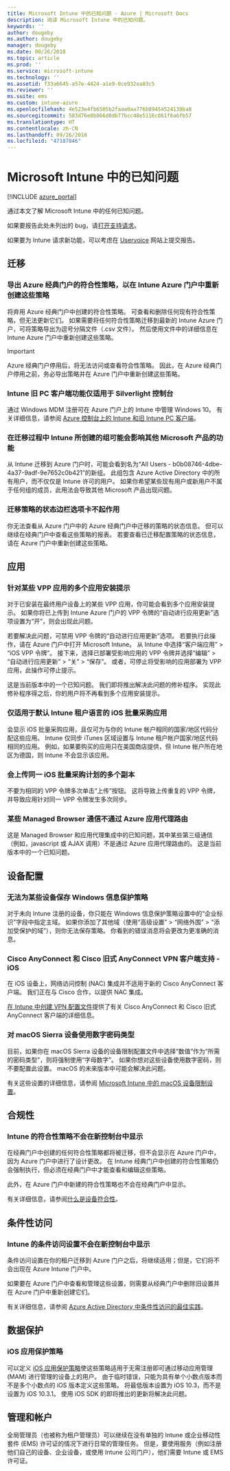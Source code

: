 ```yaml
---
title: Microsoft Intune 中的已知问题 - Azure | Microsoft Docs
description: 阅读 Microsoft Intune 中的已知问题。
keywords: ''
author: dougeby
ms.author: dougeby
manager: dougeby
ms.date: 08/26/2018
ms.topic: article
ms.prod: ''
ms.service: microsoft-intune
ms.technology: ''
ms.assetid: f33a6645-a57e-4424-a1e9-0ce932ea83c5
ms.reviewer: ''
ms.suite: ems
ms.custom: intune-azure
ms.openlocfilehash: 4e523e4fb6505b2faaa0aa776b89454524130ba8
ms.sourcegitcommit: 503d76e0b066d0db77bcc48e5116c861f6a6fb57
ms.translationtype: HT
ms.contentlocale: zh-CN
ms.lasthandoff: 09/26/2018
ms.locfileid: "47187846"
---
```

# <a name="known-issues-in-microsoft-intune"></a>Microsoft Intune 中的已知问题


[!INCLUDE [azure_portal](./includes/azure_portal.md)]

通过本文了解 Microsoft Intune 中的任何已知问题。

如果要报告此处未列出的 bug，请[打开支持请求](get-support.md)。

如果要为 Intune 请求新功能，可以考虑在 [Uservoice](https://microsoftintune.uservoice.com/forums/291681-ideas/category/189016-azure-admin-console) 网站上提交报告。

## <a name="migration"></a>迁移

### <a name="export-azure-classic-portal-compliance-policies-to-recreate-these-policies-in-the-intune-azure-portal"></a>导出 Azure 经典门户的符合性策略，以在 Intune Azure 门户中重新创建这些策略

将弃用 Azure 经典门户中创建的符合性策略。 可查看和删除任何现有符合性策略，但无法更新它们。 如果需要将任何符合性策略迁移到最新的 Intune Azure 门户，可将策略导出为逗号分隔文件（.csv 文件）。 然后使用文件中的详细信息在 Intune Azure 门户中重新创建这些策略。

> [!IMPORTANT]
> Azure 经典门户停用后，将无法访问或查看符合性策略。 因此，在 Azure 经典门户停用之前，务必导出策略并在 Azure 门户中重新创建这些策略。

### <a name="intune-legacy-pc-client-features-are-only-available-in-the-silverlight-console"></a>Intune 旧 PC 客户端功能仅适用于 Silverlight 控制台

通过 Windows MDM 注册可在 Azure 门户上的 Intune 中管理 Windows 10。 有关详细信息，请参阅 [Azure 控制台上的 Intune 和旧 Intune PC 客户端](https://docs.microsoft.com/intune-classic/deploy-use/intune-on-azure)。

### <a name="groups-created-by-intune-during-migration-might-affect-functionality-of-other-microsoft-products"></a>在迁移过程中 Intune 所创建的组可能会影响其他 Microsoft 产品的功能

从 Intune 迁移到 Azure 门户时，可能会看到名为“All Users - b0b08746-4dbe-4a37-9adf-9e7652c0b421”的新组。 此组包含 Azure Active Directory 中的所有用户，而不仅仅是 Intune 许可的用户。 如果你希望某些现有用户或新用户不属于任何组的成员，此用法会导致其他 Microsoft 产品出现问题。

### <a name="status-blades-for-migrated-policies-do-not-work"></a>迁移策略的状态边栏选项卡不起作用

你无法查看从 Azure 门户中的 Azure 经典门户中迁移的策略的状态信息。 但可以继续在经典门户中查看这些策略的报表。 若要查看已迁移配置策略的状态信息，请在 Azure 门户中重新创建这些策略。

## <a name="apps"></a>应用


### <a name="multiple-app-install-prompts-for-certain-vpp-apps"></a>针对某些 VPP 应用的多个应用安装提示
对于已安装在最终用户设备上的某些 VPP 应用，你可能会看到多个应用安装提示。 如果你将已上传到 Intune Azure 门户的 VPP 令牌的“自动进行应用更新”选项设置为“开”，则会出现此问题。    

若要解决此问题，可禁用 VPP 令牌的“自动进行应用更新”选项。 若要执行此操作，请在 Azure 门户中打开 Microsoft Intune。 从 Intune 中选择“客户端应用” > “iOS VPP 令牌”。 接下来，选择已部署受影响应用的 VPP 令牌并选择“编辑” > “自动进行应用更新” > “关” > “保存”。 或者，可停止将受影响的应用部署为 VPP 应用，此操作可停止提示。    

这是当前版本中的一个已知问题。 我们即将推出解决此问题的修补程序。 实现此修补程序得之后，你的用户将不再看到多个应用安装提示。

### <a name="ios-volume-purchased-apps-only-available-in-default-intune-tenant-language"></a>仅适用于默认 Intune 租户语言的 iOS 批量采购应用
会显示 iOS 批量采购应用，且仅可为与你的 Intune 帐户相同的国家/地区代码分配这些应用。 Intune 仅同步 iTunes 区域设置与 Intune 租户帐户国家/地区代码相同的应用。 例如，如果要购买的应用只在美国商店提供，但 Intune 帐户所在地区为德国，则 Intune 不会显示该应用。

### <a name="multiple-copies-of-the-same-ios-volume-purchase-program-are-uploaded"></a>会上传同一 iOS 批量采购计划的多个副本
不要为相同的 VPP 令牌多次单击“上传”按钮。 这将导致上传重复的 VPP 令牌，并导致应用针对同一 VPP 令牌发生多次同步。

### <a name="some-managed-browser-traffic-not-routed-through-azure-app-proxy----2463492---"></a>某些 Managed Browser 通信不通过 Azure 应用代理路由 <!-- 2463492 -->
这是 Managed Browser 和应用代理集成中的已知问题，其中某些第三级通信（例如，javascript 或 AJAX 调用）不是通过 Azure 应用代理路由的。 这是当前版本中的一个已知问题。  

<!-- ## Groups -->

## <a name="device-configuration"></a>设备配置

### <a name="you-cannot-save-a-windows-information-protection-policy-for-some-devices"></a>无法为某些设备保存 Windows 信息保护策略

对于未向 Intune 注册的设备，你只能在 Windows 信息保护策略设置中的“企业标识”字段中指定主域。
如果你添加了其他域（使用“高级设置” > “网络外围” > “添加受保护的域”），则你无法保存策略。 你看到的错误消息将会更改为更准确的消息。

### <a name="cisco-anyconnect-and-cisco-legacy-anyconnect-vpn-client-support---ios"></a>Cisco AnyConnect 和 Cisco 旧式 AnyConnect VPN 客户端支持 - iOS

在 iOS 设备上，网络访问控制 (NAC) 集成并不适用于新的 Cisco AnyConnect 客户端。 我们正在与 Cisco 合作，以提供 NAC 集成。

[在 Intune 中创建 VPN 配置文件](vpn-settings-ios.md)提供了有关 Cisco AnyConnect 和 Cisco 旧式 AnyConnect 客户端的详细信息。

### <a name="using-the-numeric-password-type-with-macos-sierra-devices"></a>对 macOS Sierra 设备使用数字密码类型

目前，如果你在 macOS Sierra 设备的设备限制配置文件中选择“数值”作为“所需的密码类型”，则将强制使用“字母数字”。 如果你想对这些设备使用数字密码，则不要配置此设置。
macOS 的未来版本中可能会解决此问题。

有关这些设置的详细信息，请参阅 [Microsoft Intune 中的 macOS 设备限制设置](device-restrictions-macos.md)。

## <a name="compliance"></a>合规性

### <a name="compliance-policies-from-intune-do-not-show-up-in-new-console"></a>Intune 的符合性策略不会在新控制台中显示

在经典门户中创建的任何符合性策略都将被迁移，但不会显示在 Azure 门户中，因为 Azure 门户中进行了设计更改。 在 Intune 经典门户中创建的符合性策略仍会强制执行，但必须在经典门户中才能查看和编辑这些策略。

此外，在 Azure 门户中新建的符合性策略也不会在经典门户中显示。

有关详细信息，请参阅[什么是设备符合性](device-compliance.md)。

<!-- ## Enrollment -->

## <a name="conditional-access"></a>条件性访问

### <a name="conditional-access-settings-from-intune-do-not-show-up-in-new-console"></a>Intune 的条件访问设置不会在新控制台中显示

条件访问设置在你的租户迁移到 Azure 门户之后，将继续适用；但是，它们将不会出现在 Azure Intune 门户中。 

如果要在 Azure 门户中查看和管理这些设置，则需要从经典门户中删除旧设置并在 Azure 门户中重新创建它们。 

有关详细信息，请参阅 [Azure Active Directory 中条件性访问的最佳实践](https://docs.microsoft.com/azure/active-directory/conditional-access/best-practices)。

## <a name="data-protection"></a>数据保护

### <a name="ios-app-protection-policies"></a>iOS 应用保护策略

可以定义 [iOS 应用保护策略](app-protection-policy-settings-ios.md)使这些策略适用于无需注册即可通过移动应用管理 (MAM) 进行管理的设备上的用户。 由于临时错误，只能为具有单个小数点版本而不是多个小数点的 iOS 版本定义这些策略。 将最低版本设置为 iOS 10.3，而不是设置为 iOS 10.3.1。 使用 iOS SDK 的即将推出的更新将解决此问题。


## <a name="administration-and-accounts"></a>管理和帐户

全局管理员（也被称为租户管理员）可以继续在没有单独的 Intune 或企业移动性套件 (EMS) 许可证的情况下进行日常的管理任务。 但是，要使用服务（例如注册他们自己的设备、企业设备，或使用 Intune 公司门户），他们需要 Intune 或 EMS 许可证。

<!-- ## Additional items -->
